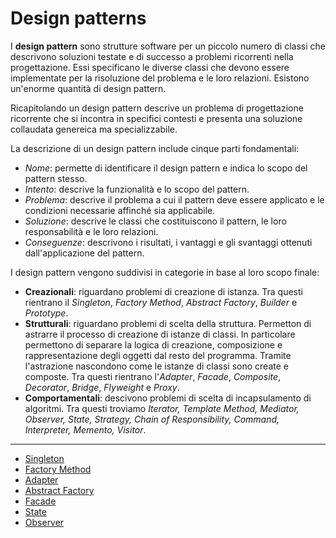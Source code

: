 # Design patterns
I **design pattern** sono strutture software per un piccolo numero di classi che descrivono soluzioni testate e di successo a problemi ricorrenti nella progettazione. Essi specificano le diverse classi che devono essere implementate per la risoluzione del problema e le loro relazioni. Esistono un'enorme quantità di design pattern. 

Ricapitolando un design pattern descrive un problema di progettazione ricorrente che si incontra in specifici contesti e presenta una soluzione collaudata genereica ma specializzabile.

La descrizione di un design pattern include cinque parti fondamentali:
 - *Nome*: permette di identificare il design pattern e indica lo scopo del pattern stesso.
 - *Intento*: descrive la funzionalità e lo scopo del pattern.
 - *Problema*: descrive il problema a cui il pattern deve essere applicato e le condizioni necessarie affinché sia applicabile.
 - *Soluzione*: descrive le classi che costituiscono il pattern, le loro responsabilità e le loro relazioni.
 - *Conseguenze*: descrivono i risultati, i vantaggi e gli svantaggi ottenuti dall'applicazione del pattern.

I design pattern vengono suddivisi in categorie in base al loro scopo finale:
 - **Creazionali**: riguardano problemi di creazione di istanza. Tra questi rientrano il *Singleton*, *Factory Method*, *Abstract Factory*, *Builder* e *Prototype*.
 - **Strutturali**: riguardano problemi di scelta della struttura. Permetton di astrarre il processo di creazione di istanze di classi. In particolare permettono di separare la logica di creazione, composizione e rappresentazione degli oggetti dal resto del programma. Tramite l'astrazione nascondono come le istanze di classi sono create e composte. Tra questi rientrano l'*Adapter*, *Facade*, *Composite*, *Decorator*, *Bridge*, *Flyweight* e *Proxy*.
 - **Comportamentali**: descivono problemi di scelta di incapsulamento di algoritmi. Tra questi troviamo *Iterator, Template Method, Mediator, Observer, State, Strategy, Chain of Responsibility, Command, Interpreter, Memento, Visitor*.

--- 

- [Singleton](./Singleton.md)
- [Factory Method](./FactoryMethod.md)
- [Adapter](./Adapter.md)
- [Abstract Factory](./AbstractFactory.md)
- [Facade](./Facade.md)
- [State](./State.md)
- [Observer](./Observer.md)
